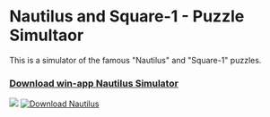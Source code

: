 # Nautilus and Square-1 - Puzzle Simultaor
This is a simulator of the famous "Nautilus" and "Square-1" puzzles. 

### **<a href="[https://github.com/grigorusha/GeraniumsPot/releases/](https://sourceforge.net/projects/nautiluspuzzle/files/latest/download)">Download win-app Nautilus Simulator</a>** 
![](https://i.imgur.com/Z9xLTeo.png)
[![Download Nautilus](https://a.fsdn.com/con/app/sf-download-button)](https://sourceforge.net/projects/nautiluspuzzle/files/latest/download)

